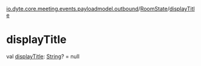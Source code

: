 [io.dyte.core.meeting.events.payloadmodel.outbound](../index.md)/[RoomState](index.md)/[displayTitle](display-title.md)

# displayTitle


val [displayTitle](display-title.md): [String](https://kotlinlang.org/api/latest/jvm/stdlib/kotlin/-string/index.html)? = null
